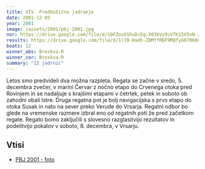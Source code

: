 ```yaml
---
title: XIV. Predbožično jadranje
date: 2001-12-05
year: 2001
image: /assets/2001/pbj-2001.jpg
nor: https://drive.google.com/file/d/10FZouSShuDcEg-X03bVz9iVTK15V5vN-/view?usp=sharing
results: https://drive.google.com/file/d/1rJ9-Hadh-Z8MffRDF9MQfyG07860dLAK/view?usp=sharing
boats: 12
winner_abs: Breskva-R
winner_cor: Breskva-R
summary: "12 jadrnic"
---
```


Letos smo predvideli dva možna razpleta. Regata se začne v sredo, 5. decembra zvečer, v marini Červar z nočno etapo do Crvenega otoka pred Rovinjem in se nadaljuje s krajšimi etapami v četrtek, petek in soboto ob zahodni obali Istre. Druga regatna pot je bolj navigacijska s prvo etapo do otoka Susak in nato na sever preko Verude do Vrsarja. Regatni odbor bo glede na vremenske razmere izbral eno od regatnih poti že pred začetkom regate. Regato bomo zaključili s slovesno razglasitvijo rezultatov in podelitvijo pokalov v soboto, 8. decembra, v Vrsarju.

## Vtisi
 - [PBJ 2001 - foto](https://photos.app.goo.gl/evAzLjMdXGsqd3MQ7)
